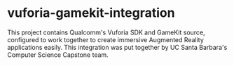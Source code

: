 vuforia-gamekit-integration
===========================

This project contains Qualcomm's Vuforia SDK and GameKit source, configured to work together to create immersive Augmented Reality applications easily. This integration was put together by UC Santa Barbara's Computer Science Capstone team.